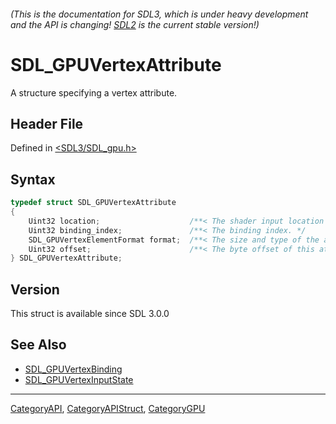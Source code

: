 ###### (This is the documentation for SDL3, which is under heavy development and the API is changing! [SDL2](https://wiki.libsdl.org/SDL2/) is the current stable version!)
# SDL_GPUVertexAttribute

A structure specifying a vertex attribute.

## Header File

Defined in [<SDL3/SDL_gpu.h>](https://github.com/libsdl-org/SDL/blob/main/include/SDL3/SDL_gpu.h)

## Syntax

```c
typedef struct SDL_GPUVertexAttribute
{
    Uint32 location;                    /**< The shader input location index. */
    Uint32 binding_index;               /**< The binding index. */
    SDL_GPUVertexElementFormat format;  /**< The size and type of the attribute data. */
    Uint32 offset;                      /**< The byte offset of this attribute relative to the start of the vertex element. */
} SDL_GPUVertexAttribute;
```

## Version

This struct is available since SDL 3.0.0

## See Also

- [SDL_GPUVertexBinding](SDL_GPUVertexBinding)
- [SDL_GPUVertexInputState](SDL_GPUVertexInputState)

----
[CategoryAPI](CategoryAPI), [CategoryAPIStruct](CategoryAPIStruct), [CategoryGPU](CategoryGPU)

